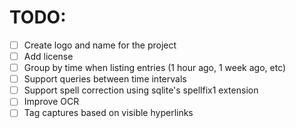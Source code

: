 # TODO:
- [ ] Create logo and name for the project
- [ ] Add license
- [ ] Group by time when listing entries (1 hour ago, 1 week ago, etc)
- [ ] Support queries between time intervals
- [ ] Support spell correction using sqlite's spellfix1 extension
- [ ] Improve OCR
- [ ] Tag captures based on visible hyperlinks
